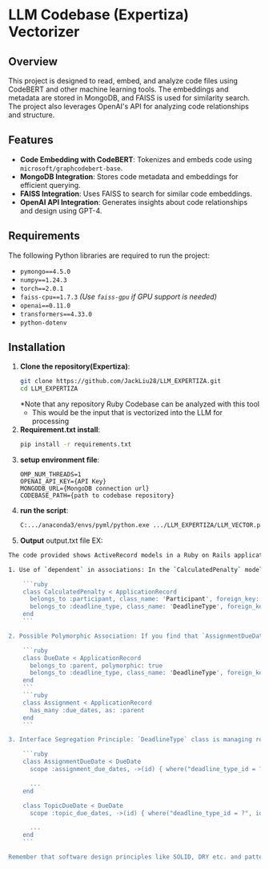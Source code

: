 # LLM Codebase (Expertiza) Vectorizer

## Overview
This project is designed to read, embed, and analyze code files using CodeBERT and other machine learning tools. The embeddings and metadata are stored in MongoDB, and FAISS is used for similarity search. The project also leverages OpenAI's API for analyzing code relationships and structure.

## Features
- **Code Embedding with CodeBERT**: Tokenizes and embeds code using `microsoft/graphcodebert-base`.
- **MongoDB Integration**: Stores code metadata and embeddings for efficient querying.
- **FAISS Integration**: Uses FAISS to search for similar code embeddings.
- **OpenAI API Integration**: Generates insights about code relationships and design using GPT-4.

## Requirements
The following Python libraries are required to run the project:
- `pymongo==4.5.0`
- `numpy==1.24.3`
- `torch==2.0.1`
- `faiss-cpu==1.7.3`  *(Use `faiss-gpu` if GPU support is needed)*
- `openai==0.11.0`
- `transformers==4.33.0`
- `python-dotenv`

## Installation
1. **Clone the repository(Expertiza)**:
   ```bash
   git clone https://github.com/JackLiu28/LLM_EXPERTIZA.git
   cd LLM_EXPERTIZA
   ```
   *Note that any repository Ruby Codebase can be analyzed with this tool
   * This would be the input that is vectorized into the LLM for processing
3. **Requirement.txt install**:
    ```bash 
    pip install -r requirements.txt          
4. **setup environment file**:
    ```
    OMP_NUM_THREADS=1
    OPENAI_API_KEY={API Key}
    MONGODB_URL={MongoDB connection url}
    CODEBASE_PATH={path to codebase repository}
5. **run the script**:
     ```bash
     C:.../anaconda3/envs/pyml/python.exe .../LLM_EXPERTIZA/LLM_VECTOR.py
     
6. **Output**
   output.txt file EX: 
```bash
The code provided shows ActiveRecord models in a Ruby on Rails application. In general, the code is well-structured and adheres to Rails conventions. However, there are a few design and structural improvements that can be made to enhance the code maintainability, reduce coupling, and improve readability.

1. Use of `dependent` in associations: In the `CalculatedPenalty` model, the `:participant` association has a `dependent: :destroy` option. This means that if a `CalculatedPenalty` object is destroyed, its associated `Participant` object would be destroyed too. It's essential to ensure this is the desired behavior, as it could lead to data loss. It seems more reasonable that the `Participant` record should be left untouched when a `CalculatedPenalty` is removed.

    ```ruby
    class CalculatedPenalty < ApplicationRecord
      belongs_to :participant, class_name: 'Participant', foreign_key: 'participant_id'
      belongs_to :deadline_type, class_name: 'DeadlineType', foreign_key: 'deadline_type_id'
    end
    ```

2. Possible Polymorphic Association: If you find that `AssignmentDueDate`, and `TopicDueDate` shares much common behavior, consider refactoring the `parent_id` to a polymorphic relationship. This would involve adding a `parent_type` field and standardizing the `parent_id` field across models that behave similarly.

    ```ruby
    class DueDate < ApplicationRecord
      belongs_to :parent, polymorphic: true
      belongs_to :deadline_type, class_name: 'DeadlineType', foreign_key: 'deadline_type_id'
    end
    ```
    ```ruby
    class Assignment < ApplicationRecord
      has_many :due_dates, as: :parent
    end
    ```

3. Interface Segregation Principle: `DeadlineType` class is managing relationships for both `assignment_due_dates` and `topic_due_dates`. It might violate Interface segregation principle as `DeadlineType` has to depend on both `AssignmentDueDate` and `TopicDueDate`. To solve it, it would be better if each class manages its own dependencies. We are also creating a scope here named `assignment_due_dates` which brings all the records.

    ```ruby
    class AssignmentDueDate < DueDate
      scope :assignment_due_dates, ->(id) { where("deadline_type_id = ?", id) }

      ...
    end

    class TopicDueDate < DueDate
      scope :topic_due_dates, ->(id) { where("deadline_type_id = ?", id) }

      ...
    end
    ```

Remember that software design principles like SOLID, DRY etc. and patterns are not hard and fast rules, but they are guides to write more maintainable and flexible code. So, whether to adopt these suggestions or not depends on the functional and non-functional requirements of your application.
